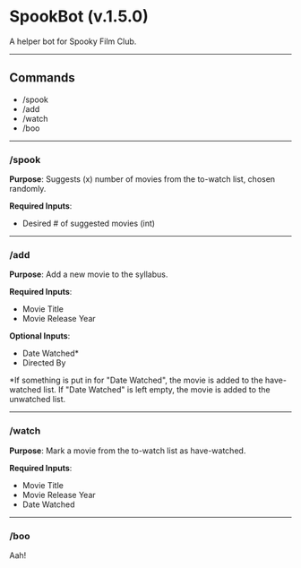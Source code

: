 # SpookBot (v.1.5.0)
A helper bot for Spooky Film Club.

***

## Commands

* /spook
* /add
* /watch
* /boo

--- 

### /spook
**Purpose**: Suggests (x) number of movies from the to-watch list, chosen randomly.

**Required Inputs**: 
* Desired # of suggested movies (int)

---

### /add
**Purpose**: Add a new movie to the syllabus.

**Required Inputs**:
* Movie Title
* Movie Release Year

**Optional Inputs**:
* Date Watched*
* Directed By

*If something is put in for "Date Watched", the movie is added to the have-watched list. 
If "Date Watched" is left empty, the movie is added to the unwatched list.

---

### /watch

**Purpose**: Mark a movie from the to-watch list as have-watched.

**Required Inputs**:
* Movie Title
* Movie Release Year
* Date Watched

---

### /boo

Aah!

